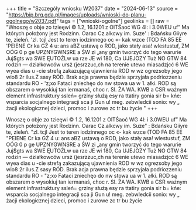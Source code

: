 +++
title = "Szczegóły wniosku W2037"
date = "2024-06-13"
source = "https://bip.brg.gda.pl/images/uploads/wnioski-do-planu-ogolnego/w2037.pdf"
tags = ["wnioski-ogolne"]
geolinks = []
raw = "Wnoszę o obje zo tzieęwi © 1.2, 16.1201 z OlTŚaoć WG 4l: i 3.0WEU uf” Ma których położony jest Rodzinn. Oarac Cz.alkcwy im. Suze' : Bdańsku Giiyre te, zieleń. 'zl. tcjl Jest to teren iodzinnego oc «- kak wzce (TOD FA 85 EE 'PEIENE Cr ka GŻ 4 u: ans aBZ ustawą o ROD, jako stały asa! wlestustuf, ZM OÓG  0 p ge UPZNYGWNSRE a ŚW zi „any gmin tworzyć do tego warurie Juj$gts wa SWE ĘUTOŻLw ua rze JE wi 180, Ca UJEJOZY Tuż NO GTW 84 rodzin — działkowców ursż (jesrzzuc,ch na terenie utewo miasadzjcć 6 WE wyea dias u -cie strefą zakazującą ujawnienia ROD w wz ogrezsoby jego  wio8 2r ilus.Z sasy RÓD. Brak acja prawna będzie sprzyjała podriozzeniu standardu RO - 'z;xo Fataci zniechęo do nw stowa ua w 1. ałki. ROD są obszarem o wysokiuj tan iermanaś, choc r. Sl. ŻA WA. KWB a CSR ważnym element infrastruktury ssleń= grziny służą esy ra ttatiry gonia sir b=  kńe: wsparcia socjalnego integracji sca ji Gun u! meg. zebwIedcii sonio: wy „ żacji ekologicznej dzieci, promoc i zurowe zc tr bu życie "
+++

Wnoszę o obje zo tzieęwi © 1.2, 16.1201 z OlTŚaoć WG 4l: i 3.0WEU uf” Ma
których położony jest Rodzinn. Oarac Cz.alkcwy im. Suze" : Bdańsku Giiyre te, zieleń. "zl. tcjl
Jest to teren iodzinnego oc «- kak wzce (TOD FA 85 EE "PEIENE Cr ka GŻ 4 u: ans aBZ
ustawą o ROD, jako stały asa! wlestustuf, ZM OÓG  0 p ge UPZNYGWNSRE a ŚW zi „any
gmin tworzyć do tego warurie Juj$gts wa SWE ĘUTOŻLw ua rze JE wi 180, Ca UJEJOZY Tuż NO GTW
84 rodzin — działkowców ursż (jesrzzuc,ch na terenie utewo miasadzjcć 6 WE wyea dias u -cie
strefą zakazującą ujawnienia ROD w wz ogrezsoby jego  wio8 2r ilus.Z sasy RÓD. Brak acja
prawna będzie sprzyjała podriozzeniu standardu RO - "z;xo Fataci zniechęo do nw stowa ua w 1. ałki.
ROD są obszarem o wysokiuj tan iermanaś, choc r. Sl. ŻA WA. KWB a CSR
ważnym element infrastruktury ssleń= grziny służą esy ra ttatiry gonia sir b=  kńe:
wsparcia socjalnego integracji sca ji Gun u! meg. zebwIedcii sonio: wy „ żacji
ekologicznej dzieci, promoc i zurowe zc tr bu życie



